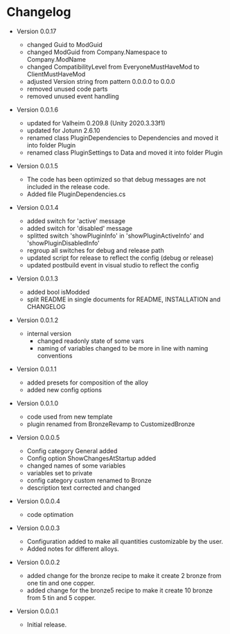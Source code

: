 # Changelog

* Version 0.0.17
    * changed Guid to ModGuid
    * changed ModGuid from Company.Namespace to Company.ModName
    * changed CompatibilityLevel from EveryoneMustHaveMod to ClientMustHaveMod
    * adjusted Version string from pattern 0.0.0.0 to 0.0.0
    * removed unused code parts
    * removed unused event handling

* Version 0.0.1.6
    * updated for Valheim 0.209.8 (Unity 2020.3.33f1)
    * updated for Jotunn 2.6.10
    * renamed class PluginDependencies to Dependencies and moved it into folder Plugin
    * renamed class PluginSettings to Data and moved it into folder Plugin

* Version 0.0.1.5
    * The code has been optimized so that debug messages are not included in the release code.
    * Added file PluginDependencies.cs

* Version 0.0.1.4
    * added switch for 'active' message
    * added switch for 'disabled' message
    * splitted switch 'showPluginInfo' in 'showPluginActiveInfo' and 'showPluginDisabledInfo'
    * regroup all switches for debug and release path
    * updated script for release to reflect the config (debug or release)
    * updated postbuild event in visual studio to reflect the config

* Version 0.0.1.3
    * added bool isModded
    * split README in single documents for README, INSTALLATION and CHANGELOG

* Version 0.0.1.2
    * internal version
        * changed readonly state of some vars
        * naming of variables changed to be more in line with naming conventions

* Version 0.0.1.1
    * added presets for composition of the alloy
    * added new config options

* Version 0.0.1.0
    * code used from new template
    * plugin renamed from BronzeRevamp to CustomizedBronze

* Version 0.0.0.5
    * Config category General added
    * Config option ShowChangesAtStartup added
    * changed names of some variables
    * variables set to private
    * config category custom renamed to Bronze
    * description text corrected and changed

* Version 0.0.0.4
    * code optimation

* Version 0.0.0.3
    * Configuration added to make all quantities customizable by the user.
    * Added notes for different alloys.

* Version 0.0.0.2
    * added change for the bronze recipe to make it create 2 bronze from one tin and one copper.
    * added change for the bronze5 recipe to make it create 10 bronze from 5 tin and 5 copper.

* Version 0.0.0.1
    * Initial release.